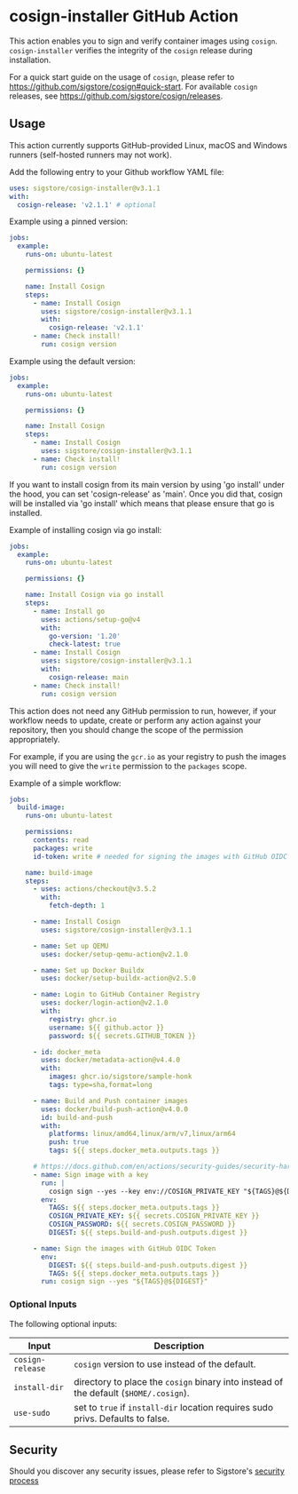 # cosign-installer GitHub Action

This action enables you to sign and verify container images using `cosign`.
`cosign-installer` verifies the integrity of the `cosign` release during installation.

For a quick start guide on the usage of `cosign`, please refer to https://github.com/sigstore/cosign#quick-start.
For available `cosign` releases, see https://github.com/sigstore/cosign/releases.

## Usage

This action currently supports GitHub-provided Linux, macOS and Windows runners (self-hosted runners may not work).

Add the following entry to your Github workflow YAML file:

```yaml
uses: sigstore/cosign-installer@v3.1.1
with:
  cosign-release: 'v2.1.1' # optional
```

Example using a pinned version:

```yaml
jobs:
  example:
    runs-on: ubuntu-latest

    permissions: {}

    name: Install Cosign
    steps:
      - name: Install Cosign
        uses: sigstore/cosign-installer@v3.1.1
        with:
          cosign-release: 'v2.1.1'
      - name: Check install!
        run: cosign version
```

Example using the default version:

```yaml
jobs:
  example:
    runs-on: ubuntu-latest

    permissions: {}

    name: Install Cosign
    steps:
      - name: Install Cosign
        uses: sigstore/cosign-installer@v3.1.1
      - name: Check install!
        run: cosign version
```

If you want to install cosign from its main version by using 'go install' under the hood, you can set 'cosign-release' as 'main'. Once you did that, cosign will be installed via 'go install' which means that please ensure that go is installed.

Example of installing cosign via go install:

```yaml
jobs:
  example:
    runs-on: ubuntu-latest

    permissions: {}

    name: Install Cosign via go install
    steps:
      - name: Install go
        uses: actions/setup-go@v4
        with:
          go-version: '1.20'
          check-latest: true
      - name: Install Cosign
        uses: sigstore/cosign-installer@v3.1.1
        with:
          cosign-release: main
      - name: Check install!
        run: cosign version
```

This action does not need any GitHub permission to run, however, if your workflow needs to update, create or perform any
action against your repository, then you should change the scope of the permission appropriately.

For example, if you are using the `gcr.io` as your registry to push the images you will need to give the `write` permission
to the `packages` scope.

Example of a simple workflow:

```yaml
jobs:
  build-image:
    runs-on: ubuntu-latest

    permissions:
      contents: read
      packages: write
      id-token: write # needed for signing the images with GitHub OIDC Token

    name: build-image
    steps:
      - uses: actions/checkout@v3.5.2
        with:
          fetch-depth: 1

      - name: Install Cosign
        uses: sigstore/cosign-installer@v3.1.1

      - name: Set up QEMU
        uses: docker/setup-qemu-action@v2.1.0

      - name: Set up Docker Buildx
        uses: docker/setup-buildx-action@v2.5.0

      - name: Login to GitHub Container Registry
        uses: docker/login-action@v2.1.0
        with:
          registry: ghcr.io
          username: ${{ github.actor }}
          password: ${{ secrets.GITHUB_TOKEN }}

      - id: docker_meta
        uses: docker/metadata-action@v4.4.0
        with:
          images: ghcr.io/sigstore/sample-honk
          tags: type=sha,format=long

      - name: Build and Push container images
        uses: docker/build-push-action@v4.0.0
        id: build-and-push
        with:
          platforms: linux/amd64,linux/arm/v7,linux/arm64
          push: true
          tags: ${{ steps.docker_meta.outputs.tags }}

      # https://docs.github.com/en/actions/security-guides/security-hardening-for-github-actions#using-an-intermediate-environment-variable
      - name: Sign image with a key
        run: |
          cosign sign --yes --key env://COSIGN_PRIVATE_KEY "${TAGS}@${DIGEST}"
        env:
          TAGS: ${{ steps.docker_meta.outputs.tags }}
          COSIGN_PRIVATE_KEY: ${{ secrets.COSIGN_PRIVATE_KEY }}
          COSIGN_PASSWORD: ${{ secrets.COSIGN_PASSWORD }}
          DIGEST: ${{ steps.build-and-push.outputs.digest }}

      - name: Sign the images with GitHub OIDC Token
        env:
          DIGEST: ${{ steps.build-and-push.outputs.digest }}
          TAGS: ${{ steps.docker_meta.outputs.tags }}
        run: cosign sign --yes "${TAGS}@${DIGEST}"
```

### Optional Inputs
The following optional inputs:

| Input | Description |
| --- | --- |
| `cosign-release` | `cosign` version to use instead of the default. |
| `install-dir` | directory to place the `cosign` binary into instead of the default (`$HOME/.cosign`). |
| `use-sudo` | set to `true` if `install-dir` location requires sudo privs. Defaults to false. |

## Security

Should you discover any security issues, please refer to Sigstore's [security
process](https://github.com/sigstore/.github/blob/main/SECURITY.md)
